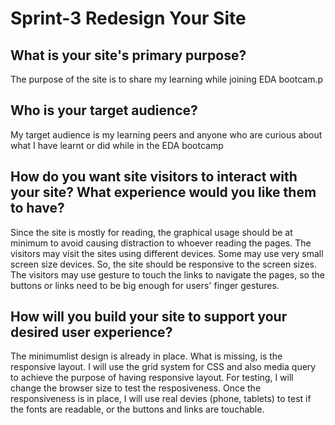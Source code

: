 # Sprint-3 Redesign Your Site

## What is your site's primary purpose?
The purpose of the site is to share my learning while joining EDA bootcam.p

## Who is your target audience?
My target audience is my learning peers and anyone who are curious about what I have learnt or did while in the EDA bootcamp

## How do you want site visitors to interact with your site? What experience would you like them to have?
Since the site is mostly for reading, the graphical usage should be at minimum to avoid causing distraction to whoever reading the pages. The visitors may visit the sites using different devices. Some may use very small screen size devices. So, the site should be responsive to the screen sizes. The visitors may use gesture to touch the links to navigate the pages, so the buttons or links need to be big enough for users' finger gestures. 

## How will you build your site to support your desired user experience?
The minimumlist design is already in place. What is missing, is the responsive layout. I will use the grid system for CSS and also media query to achieve the purpose of having responsive layout. For testing, I will change the browser size to test the resposiveness. Once the responsiveness is in place, I will use real devies (phone, tablets) to test if the fonts are readable, or the buttons and links are touchable.


